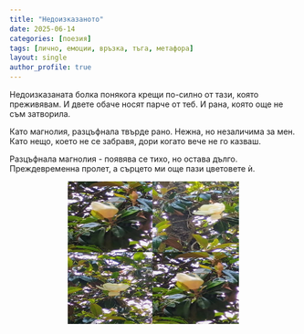 ```yaml
---
title: "Недоизказаното"
date: 2025-06-14
categories: [поезия]
tags: [лично, емоции, връзка, тъга, метафора]
layout: single
author_profile: true
---
```


Недоизказаната болка понякога крещи
по-силно от тази, която преживявам.
И двете обаче носят парче от теб.
И рана, която още не съм затворила.

Като магнолия, разцъфнала твърде рано.
Нежна, но незаличима за мен.
Като нещо, което не се забравя,
дори когато вече не го казваш.

Разцъфнала магнолия -
появява се тихо, но остава дълго.
Преждевременна пролет,
а сърцето ми още пази цветовете ѝ.

<p align="center">
  <img src="/assets/images/magnolia.jpg" alt="Магнолия" width="300" height="250"/>
</p>